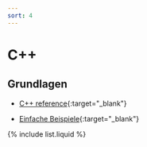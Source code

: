 ```yaml
---
sort: 4
---
```


# C++

## Grundlagen

- [C++ reference](https://en.cppreference.com/){:target="_blank"}

- [Einfache Beispiele](https://github.com/eneukirchner/cpp-basics){:target="_blank"}

{% include list.liquid %}

